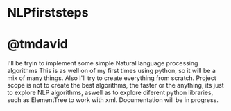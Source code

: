 # NLPfirststeps
# @tmdavid
I'll be tryin to implement some simple Natural language processing algorithms
This is as well on of my first times using python, so it will be a mix of many things.
Also I'll try to create everything from scratch. Project scope is not to create the best algorithms, the faster or the anything, its just to explore NLP algorithms, aswell as to explore diferent python libraries, such as ElementTree to work with xml.
Documentation will be in progress.
